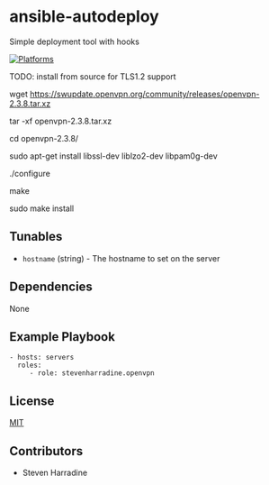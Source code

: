 # ansible-autodeploy

Simple deployment tool with hooks 

[![Platforms](http://img.shields.io/badge/platforms-ubuntu-lightgrey.svg?style=flat)](#)

TODO: install from source for TLS1.2 support

wget https://swupdate.openvpn.org/community/releases/openvpn-2.3.8.tar.xz

tar -xf openvpn-2.3.8.tar.xz

cd openvpn-2.3.8/

sudo apt-get install libssl-dev liblzo2-dev libpam0g-dev

./configure

make

sudo make install

Tunables
--------
* `hostname` (string) - The hostname to set on the server

Dependencies
------------
None

Example Playbook
----------------
    - hosts: servers
      roles:
         - role: stevenharradine.openvpn

License
-------
[MIT](https://tldrlegal.com/license/mit-license)

Contributors
------------
* Steven Harradine
